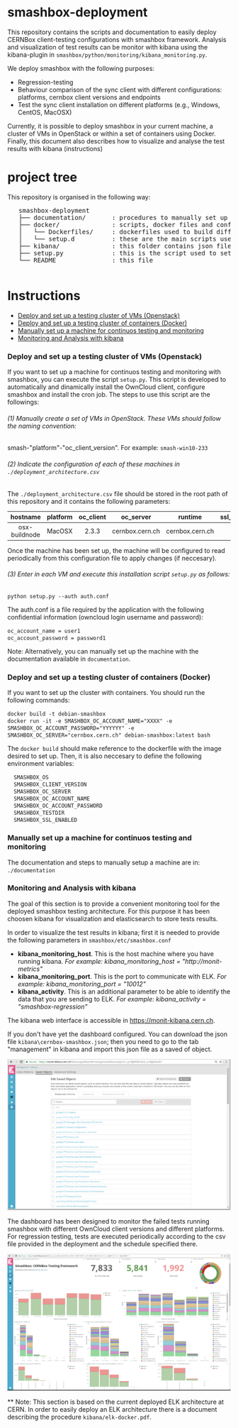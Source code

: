 smashbox-deployment
========

This repository contains the scripts and documentation to easily deploy CERNBox client-testing configurations with smashbox framework. Analysis and visualization of test results can be monitor with kibana using the kibana-plugin in `smashbox/python/monitoring/kibana_monitoring.py`.

We deploy smashbox with the following purposes:
   * Regression-testing
   * Behaviour comparison of the sync client with different configurations: platforms, cernbox client versions and endpoints
   * Test the sync client installation on different platforms (e.g., Windows, CentOS, MacOSX)

Currently, it is possible to deploy smashbox in your current machine, a cluster of VMs in OpenStack or within a set of containers using Docker. Finally, this document also describes how to visualize and analyse the test results with kibana (instructions)

project tree   
=================

This repository is organised in the following way:

<pre>
   smashbox-deployment
   ├── documentation/       : procedures to manually set up a machine for continuos testing and monitoring
   ├── docker/              : scripts, docker files and configuration used to automatically deploy and continuosly run smashbox tests in a set of containers
   │   └── Dockerfiles/     : dockerfiles used to build different images for each platform
   │   └── setup.d          : these are the main scripts used to deploy the specified architecture
   ├── kibana/              : this folder contains json files that stores kibana dashboards configurations
   ├── setup.py             : this is the script used to set up automatically the machine
   └── README               : this file

</pre>

Instructions
=================
  - [Deploy and set up a testing cluster of VMs (Openstack)](#Openstack)
  - [Deploy and set up a testing cluster of containers (Docker)](#Docker)
  - [Manually set up a machine for continuos testing and monitoring](#Setting-up-a-machine)
  - [Monitoring and Analysis with kibana](#Monitoring)

<h3 id="Openstack"> Deploy and set up a testing cluster of VMs (Openstack)</h3>

If you want to set up a machine for continuos testing and monitoring with smashbox, you can execute the script `setup.py`. This script is developed to automatically and dinamically install the OwnCloud client, configure smashbox and install the cron job. The steps to use this script are the followings:

###### (1) Manually create a set of VMs in OpenStack. These VMs should follow the naming convention:

smash-"platform"-"oc_client_version". For example: `smash-win10-233`

###### (2) Indicate the configuration of each of these machines in `./deployment_architecture.csv` 

The `./deployment_architecture.csv` file should be stored in the root path of this repository and it contains the following parameters:


|    hostname    |  platform | oc_client |      oc_server      |  runtime        |  ssl_enabled |  kibana_activity   |
|:--------------:|:---------:|:---------:|:-------------------:|:---------------:|-------------:|-------------------:|
| osx-buildnode  |   MacOSX  |   2.3.3   |   cernbox.cern.ch   | cernbox.cern.ch |    True      |   smashbox-deploy  |


Once the machine has been set up, the machine will be configured to read periodically from this configuration file to apply changes (if neccesary).

###### (3) Enter in each VM and execute this installation script `setup.py` as follows:

```
python setup.py --auth auth.conf
```

The auth.conf is a file required by the application with the following confidential information (owncloud login username and password):
```
oc_account_name = user1  
oc_account_password = password1
```

Note: Alternatively, you can manually set up the machine with the documentation available in `documentation`.

<h3 id="Docker">Deploy and set up a testing cluster of containers (Docker)</h3>

If you want to set up the cluster with containers. You should run the following commands:
```
docker build -t debian-smashbox
docker run -it -e SMASHBOX_OC_ACCOUNT_NAME="XXXX" -e  SMASHBOX_OC_ACCOUNT_PASSWORD="YYYYYY" -e SMASHBOX_OC_SERVER="cernbox.cern.ch" debian-smashbox:latest bash
```

The `docker build` should make reference to the dockerfile with the image desired to set up. Then, it is also neccesary to define the following environment variables:

```
  SMASHBOX_OS
  SMASHBOX_CLIENT_VERSION
  SMASHBOX_OC_SERVER
  SMASHBOX_OC_ACCOUNT_NAME
  SMASHBOX_OC_ACCOUNT_PASSWORD
  SMASHBOX_TESTDIR
  SMASHBOX_SSL_ENABLED
```

<h3 id="Setting-up-a-machine">Manually set up a machine for continuos testing and monitoring</h3>

The documentation and steps to manually setup a machine are in: `./documentation`

<h3 id="Monitoring">Monitoring and Analysis with kibana</h3>

The goal of this section is to provide a convenient monitoring tool for the deployed smashbox testing architecture. For this purpose it has been choosen kibana for visualization and elasticsearch to store tests results.

In order to visualize the test results in kibana; first it is needed to provide the following parameters in `smashbox/etc/smashbox.conf`

  - **kibana_monitoring_host**. This is the host machine where you have running kibana. *For example: kibana_monitoring_host = "http://monit-metrics"*
  - **kibana_monitoring_port**. This is the port to communicate with ELK. *For example:  kibana_monitoring_port = "10012"*
  - **kibana_activity**. This is an additional parameter to be able to identify the data that you are sending to ELK. *For example: kibana_activity = "smashbox-regression"*

The kibana web interface is accessible in https://monit-kibana.cern.ch.

If you don't have yet the dashboard configured. You can download the json file `kibana\cernbox-smashbox.json`; then you need to go to the tab "management" in kibana and import this json file as a saved of object.

![Alt text](/documentation/img/import-kibana-dashboard.png?raw=true "import-kibana-dashboard")

The dashboard has been designed to monitor the failed tests running smashbox with different OwnCloud client versions and different platforms. For regression testing, tests are executed periodically according to the csv file provided in the deployment and the  schedule specified there.

![Alt text](/documentation/img/smashbox-dashboard.png?raw=true "smashbox-dashboard")

** Note: This section is based on the current deployed ELK architecture at CERN. In order to easily deploy an ELK architecture there is a document describing the procedure `kibana/elk-docker.pdf`.
